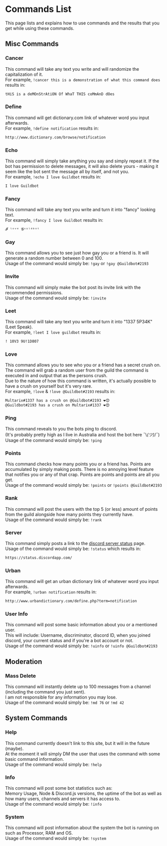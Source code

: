 # Commands List
This page lists and explains how to use commands and the results that you get while using these commands.

## Misc Commands

### Cancer
This command will take any text you write and will randomize the capitalization of it.<br/>
For example, `!cancer this is a demonstration of what this command does` results in:
```md
tHiS is a deMOnStrAtiON Of WhaT THIS coMmAnD dOes
```

### Define
This command will get dictionary.com link of whatever word you input afterwards.<br/>
For example, `!define notification` results in:
```md
http://www.dictionary.com/browse/notification
```

### Echo
This command will simply take anything you say and simply repeat it. If the bot has permission to delete messages, it will also delete yours - making it seem like the bot sent the message all by itself, and not you.<br/>
For example, `!echo I love Guildbot` results in:
```md
I love Guildbot
```

### Fancy
This command will take any text you write and turn it into "fancy" looking text.<br/>
For example, `!fancy I love Guildbot` results in:
```md
𝓘 ˡᵒᵛᵉ 𝓖ᵘᶤˡᵈᵇᵒᵗ
```

### Gay
This command allows you to see just how gay you or a friend is. It will generate a random number between 0 and 100.<br/>
Usage of the command would simply be: `!gay` or `!gay @Guildbot#2193`

### Invite
This command will simply make the bot post its invite link with the recommended permissions.<br/>
Usage of the command would simply be: `!invite`

### Leet
This command will take any text you write and turn it into "1337 5P34K" (Leet Speak).<br/>
For example, `!leet I love guildbot` results in:
```md
! 10V3 9U!1D807
```

### Love
This command allows you to see who you or a friend has a secret crush on.<br/>
The command will grab a random user from the guild the command is executed in and output that as the persons crush.<br/>
Due to the nature of how this command is written, it's actually possible to have a crush on yourself but it's very rare.<br/>
For example, `!love` & `!love @Guildbot#2193` results in:
```md
Multarix#1337 has a crush on @Guildbot#2193 ❤😍
@Guildbot#2193 has a crush on Multarix#1337 ❤😍
```

### Ping
This command reveals to you the bots ping to discord.<br/>
(It's probably pretty high as I live in Australia and host the bot here ¯\\_(ツ)_/¯)<br/>
Usage of the command would simply be: `!ping`

### Points
This command checks how many points you or a friend has. Points are accumulated by simply making posts. There is no annoying level feature that notifies you or any of that crap. Points are points and points are all you get.<br/>
Usage of the command would simply be: `!points` or `!points @Guildbot#2193`

### Rank
This command will post the users with the top 5 (or less) amount of points from the guild alongside how many points they currently have.<br/>
Usage of the command would simply be: `!rank`

### Server
This command simply posts a link to the [discord server status](https://status.discordapp.com/) page.<br/>
Usage of the command would simply be: `!status` which results in:
```md
https://status.discordapp.com/
```

### Urban
This command will get an urban dictionary link of whatever word you input afterwards.<br/>
For example, `!urban notification` results in:
```md
http://www.urbandictionary.com/define.php?term=notification
```

### User Info
This command will post some basic information about you or a mentioned user.<br/>
This will include: Username, discriminator, discord ID, when you joined discord, your current status and if you're a bot account or not.<br/>
Usage of the command would simply be: `!uinfo` or `!uinfo @Guildbot#2193`

## Moderation

### Mass Delete
This command will instantly delete up to 100 messages from a channel (including the command you just sent).<br/>
I am not responsible for any information you may lose.<br/>
Usage of the command would simply be: `!md 76` or `!md 42`

## System Commands

### Help
This command currently doesn't link to this site, but it will in the future (maybe).<br/>
At the moment it will simply DM the user that uses the command with some basic command information.<br/>
Usage of the command would simply be: `!help`

### Info
This command will post some bot statistics such as:<br/>
Memory Usage, Node & Discord.js versions, the uptime of the bot as well as how many users, channels and servers it has access to.<br/>
Usage of the command would simply be: `!info`

### System
This command will post information about the system the bot is running on such as Processor, RAM and OS.<br/>
Usage of the command would simply be: `!system`

